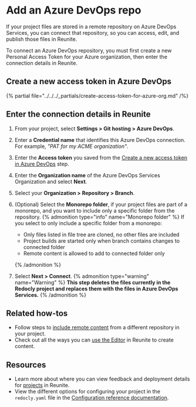 # Add an Azure DevOps repo

If your project files are stored in a remote repository on Azure DevOps Services, you can connect that repository, so you can access, edit, and publish those files in Reunite.

To connect an Azure DevOps repository, you must first create a new Personal Access Token for your Azure organization, then enter the connection details in Reunite.

## Create a new access token in Azure DevOps

{% partial file="../../../_partials/create-access-token-for-azure-org.md" /%}

## Enter the connection details in Reunite

1. From your project, select **Settings > Git hosting > Azure DevOps**.
1. Enter a **Credential name** that identifies this Azure DevOps connection. For example, *"PAT for my ACME organization"*.
1. Enter the **Access token** you saved from the [Create a new access token in Azure DevOps](#create-a-new-access-token-in-azure-devops) step.
2. Enter the **Organization name** of the Azure DevOps Services Organization and select **Next**.
3. Select your **Organization > Repository > Branch**.
4. (Optional) Select the **Monorepo folder**, if your project files are part of a monorepo, and you want to include only a specific folder from the repository.
   {% admonition type="info" name="Monorepo folder" %}
   If you select to only include a specific folder from a monorepo:

   - Only files listed in file tree are cloned, no other files are included
   - Project builds are started only when branch contains changes to connected folder
   - Remote content is allowed to add to connected folder only

   {% /admonition %}

5. Select **Next > Connect**.
   {% admonition type="warning" name="Warning" %}
   **This step deletes the files currently in the Redocly project and replaces them with the files in Azure DevOps Services.**
   {% /admonition %}

## Related how-tos

- Follow steps to [include remote content](../remote-content/index.md) from a different repository in your project.
- Check out all the ways you can [use the Editor](../../../author/how-to/use-editor.md) in Reunite to create content.

## Resources

- Learn more about where you can view feedback and deployment details for [projects](../../concepts/projects.md) in Reunite.
- View the different options for configuring your project in the `redocly.yaml` file in the [Configuration reference documentation](../../../config/index.md).
